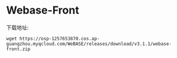 # Webase-Front

下载地址:

```
wget https://osp-1257653870.cos.ap-guangzhou.myqcloud.com/WeBASE/releases/download/v3.1.1/webase-front.zip
```

